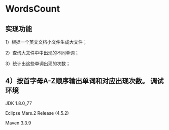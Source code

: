 WordsCount
===================================
实现功能
-----------------------------------
1）根据一个英文文档小文件生成大文件；   

2）查询大文件中中出现的不同单词；   

3）统计出这些单词出现的次数；   

4）按首字母A-Z顺序输出单词和对应出现次数。
调试环境
-----------------------------------
JDK 1.8.0_77  

Eclipse Mars.2 Release (4.5.2)   

Maven 3.3.9  

